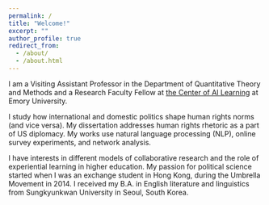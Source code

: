 ```yaml
---
permalink: /
title: "Welcome!"
excerpt: ""
author_profile: true
redirect_from: 
  - /about/
  - /about.html
---
```



I am a Visiting Assistant Professor in the Department of Quantitative Theory and Methods and a Research Faculty Fellow at [the Center of AI Learning](https://ailearning.emory.edu/) at Emory University.

I study how international and domestic politics shape human rights norms (and vice versa). My dissertation addresses human rights rhetoric as a part of US diplomacy. My works use natural language processing (NLP), online survey experiments, and network analysis. 
 

I have interests in different models of collaborative research and the role of experiential learning in higher education. My passion for political science started when I was an exchange student in Hong Kong, during the Umbrella Movement in 2014. I received my B.A. in English literature and linguistics from Sungkyunkwan University in Seoul, South Korea.
